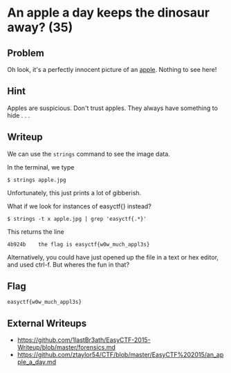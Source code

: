 # An apple a day keeps the dinosaur away? (35)

## Problem

Oh look, it's a perfectly innocent picture of an [apple](files/apple.jpg). Nothing to see here!

## Hint

Apples are suspicious. Don't trust apples. They always have something to hide . . .

## Writeup

We can use the `strings` command to see the image data.

In the terminal, we type

`$ strings apple.jpg`

Unfortunately, this just prints a lot of gibberish.

What if we look for instances of easyctf{} instead?

`$ strings -t x apple.jpg | grep 'easyctf{.*}'`

This returns the line

```
4b924b    the flag is easyctf{w0w_much_appl3s}
```

Alternatively, you could have just opened up the file in a text or hex editor, and used ctrl-f. But wheres the fun in that?

## Flag

`easyctf{w0w_much_appl3s}`

## External Writeups

* https://github.com/1lastBr3ath/EasyCTF-2015-Writeup/blob/master/forensics.md
* https://github.com/ztaylor54/CTF/blob/master/EasyCTF%202015/an_apple_a_day.md

